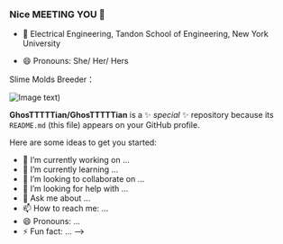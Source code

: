 ### Nice MEETING YOU 👻

- 💜 Electrical Engineering, Tandon School of Engineering, New York University

- 😄 Pronouns: She/ Her/ Hers

Slime Molds Breeder： 


![Image text](https://raw.githubusercontent.com/GhosTTTTTian/Slime_Mold/master/IMG_4662.HEIC))

**GhosTTTTTian/GhosTTTTTian** is a ✨ _special_ ✨ repository because its `README.md` (this file) appears on your GitHub profile.

Here are some ideas to get you started:

- 🔭 I’m currently working on ...
- 🌱 I’m currently learning ...
- 👯 I’m looking to collaborate on ...
- 🤔 I’m looking for help with ...
- 💬 Ask me about ...
- 📫 How to reach me: ...
- 😄 Pronouns: ...
- ⚡ Fun fact: ...
-->
